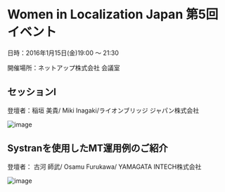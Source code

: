 # Women in Localization Japan 第5回イベント

日時：2016年1月15日(金)19:00 ～ 21:30

開催場所：ネットアップ株式会社 会議室

## セッションI
登壇者：稲垣 美貴/ Miki Inagaki/ライオンブリッジ ジャパン株式会社

![image](img/05_01.png)

## Systranを使用したMT運用例のご紹介

登壇者： 古河 師武/ Osamu Furukawa/ YAMAGATA INTECH株式会社

![image](img/05_02.png)

